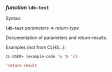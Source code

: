 ### <em>function</em> <strong>`ldb-test`</strong>

Syntax:

<strong>`ldb-test`</strong> <em>parameters</em> => <em>return-type</em>

Documentation of parameters and return-results.

Examples (not from CLHS...):

```lisp
CL-USER> (example-code 'a 'b 'c)

'return-result
```
